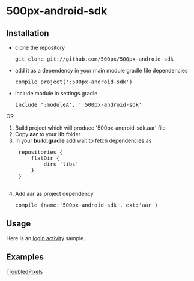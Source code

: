 500px-android-sdk
=================


Installation
------------

- clone the repository  
    <pre>git clone git://github.com/500px/500px-android-sdk</pre>

- add it as a dependency in your main module gradle file dependencies
    <pre>compile project(':500px-android-sdk')</pre>

- include module in settings.gradle
    <pre>include ':moduleA', ':500px-android-sdk'</pre>

OR

1. Build project which will produce '500px-android-sdk.aar' file
2. Copy <strong>aar</strong> to your <strong>lib</strong> folder
3. In your <strong>build.gradle</strong> add wait to fetch dependencies as
    <pre>
    repositories {
        flatDir {
            dirs 'libs'
        }
    }
    </pre>
4. Add <strong>aar</strong> as project dependency
    <pre>compile (name:'500px-android-sdk', ext:'aar')</pre>

Usage
-----
Here is an [login activity](https://gist.github.com/3625085) sample.

Examples
--------
[TroubledPixels](https://github.com/arthurnn/TroubledPixels)
